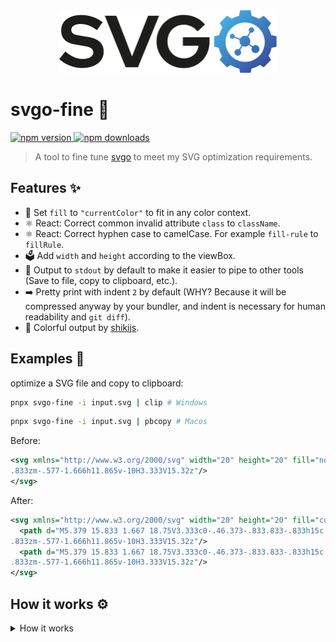 <div align="center">
  <img src="https://raw.githubusercontent.com/svg/svgo/main/logo/logo-web.svg" width="348.61" height="100" alt="SVGO-Fine"/>
</div>

# svgo-fine 🔬

<p>
  <a href="https://www.npmjs.com/package/svgo-fine" target="_blank">
    <img src="https://img.shields.io/npm/v/svgo-fine.svg" alt="npm version" />
  </a>

  <a href="https://www.npmjs.com/package/svgo-fine">
    <img src="https://img.shields.io/npm/dm/svgo-fine.svg" alt="npm downloads" />
  </a>
</p>

> A tool to fine tune [svgo](https://github.com/svg/svgo) to meet my SVG optimization requirements.

## Features ✨

- 🎨 Set `fill` to `"currentColor"` to fit in any color context.
- ⚛️ React: Correct common invalid attribute `class` to `className`.
- ⚛️ React: Correct hyphen case to camelCase. For example `fill-rule` to `fillRule`.
- 🗳️ Add `width` and `height` according to the viewBox.
- 🚰 Output to `stdout` by default to make it easier to pipe to other tools (Save to file, copy to clipboard, etc.).
- ➡️ Pretty print with indent `2` by default (WHY? Because it will be compressed anyway by your bundler, and indent is necessary for human readability and `git diff`).
- 🌈 Colorful output by [shikijs](https://shiki.style/packages/cli).

## Examples 🎯

optimize a SVG file and copy to clipboard:

```bash
pnpx svgo-fine -i input.svg | clip # Windows
```

```bash
pnpx svgo-fine -i input.svg | pbcopy # Macos
```

Before:

```xml
<svg xmlns="http://www.w3.org/2000/svg" width="20" height="20" fill="none"><path fill="#626267" d="M5.379 15.833 1.667 18.75V3.333c0-.46.373-.833.833-.833h15c.46 0 .833.373.833.833V15c0 .46-.373.833-.833.833zm-.577-1.666h11.865v-10H3.333V15.32z"/><path fill="#626267" d="M5.379 15.833 1.667 18.75V3.333c0-.46.373-.833.833-.833h15c.46 0 .833.373.833.833V15c0 .46-.373.833-.833
.833zm-.577-1.666h11.865v-10H3.333V15.32z"/>
</svg>
```

After:

```xml
<svg xmlns="http://www.w3.org/2000/svg" width="20" height="20" fill="currentColor">
  <path d="M5.379 15.833 1.667 18.75V3.333c0-.46.373-.833.833-.833h15c.46 0 .833.373.833.833V15c0 .46-.373.833-.833
.833zm-.577-1.666h11.865v-10H3.333V15.32z"/>
  <path d="M5.379 15.833 1.667 18.75V3.333c0-.46.373-.833.833-.833h15c.46 0 .833.373.833.833V15c0 .46-.373.833-.833
.833zm-.577-1.666h11.865v-10H3.333V15.32z"/>
</svg>
```

## How it works ⚙️

<details>
<summary>How it works</summary>

It is just some adjustment of plugin settings of [svgo#removeAttributesBySelector&addAttributesToSVGElement](https://svgo.dev/docs/plugins/removeAttributesBySelector/).

So You can use settings to meet your requirements instead of using this package.

```ts
{
  js2svg: { indent: 2, pretty: true },
  plugins: [
    {
      name: "removeAttributesBySelector",
      params: {
        selectors: [
          {selector: 'path', attributes: ['fill']},
          {selector: 'svg', attributes: ['fill']}
        ]
      }
    },
    {
      name: "addAttributesToSVGElement",
      params: {
        attributes: [{fill: 'currentColor'}]
      }
    }
  ]
}
```

</details>
